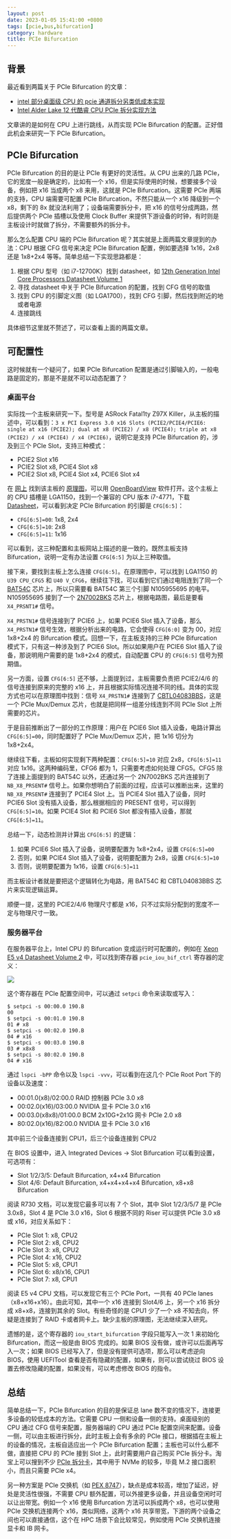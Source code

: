 ```yaml
---
layout: post
date: 2023-01-05 15:41:00 +0800
tags: [pcie,bus,bifurcation]
category: hardware
title: PCIe Bifurcation
---
```


## 背景

最近看到两篇关于 PCIe Bifurcation 的文章：

- [intel 部分桌面级 CPU 的 pcie 通道拆分另类低成本实现](https://www.bilibili.com/read/cv15596863)
- [Intel Alder Lake 12 代酷睿 CPU PCIe 拆分实现方法](https://www.bilibili.com/read/cv16530665)

文章讲的是如何在 CPU 上进行跳线，从而实现 PCIe Bifurcation 的配置。正好借此机会来研究一下 PCIe Bifurcation。

## PCIe Bifurcation

PCIe Bifurcation 的目的是让 PCIe 有更好的灵活性。从 CPU 出来的几路 PCIe，它的宽度一般是确定的，比如有一个 x16，但是实际使用的时候，想要接多个设备，例如把 x16 当成两个 x8 来用，这就是 PCIe Bifurcation。这需要 PCIe 两端的支持，CPU 端需要可配置 PCIe Bifurcation，不然只能从一个 x16 降级到一个 x8，剩下的 8x 就没法利用了；设备端需要拆分卡，把 x16 的信号分成两路，然后提供两个 PCIe 插槽以及使用 Clock Buffer 来提供下游设备的时钟，有时则是主板设计时就做了拆分，不需要额外的拆分卡。

那么怎么配置 CPU 端的 PCIe Bifurcation 呢？其实就是上面两篇文章提到的办法：CPU 根据 CFG 信号来决定 PCIe Bifurcation 配置，例如要选择 1x16，2x8 还是 1x8+2x4 等等。简单总结一下实现思路都是：

1. 根据 CPU 型号（如 i7-12700K）找到 datasheet，如 [12th Generation Intel Core Processors Datasheet Volume 1](https://cdrdv2.intel.com/v1/dl/getContent/655258)
2. 寻找 datasheet 中关于 PCIe Bifurcation 的配置，找到 CFG 信号的取值
3. 找到 CPU 的引脚定义图（如 LGA1700），找到 CFG 引脚，然后找到附近的地或者电源
4. 连接跳线

具体细节这里就不赘述了，可以查看上面的两篇文章。

## 可配置性

这时候就有一个疑问了，如果 PCIe Bifurcation 配置是通过引脚输入的，一般电路是固定的，那是不是就不可以动态配置了？

### 桌面平台

实际找一个主板来研究一下。型号是 ASRock Fatal1ty Z97X Killer，从主板的描述中，可以看到：`3 x PCI Express 3.0 x16 Slots (PCIE2/PCIE4/PCIE6: single at x16 (PCIE2); dual at x8 (PCIE2) / x8 (PCIE4); triple at x8 (PCIE2) / x4 (PCIE4) / x4 (PCIE6)`，说明它是支持 PCIe Bifurcation 的，涉及到三个 PCIe Slot，支持三种模式：

- PCIE2 Slot x16
- PCIE2 Slot x8, PCIE4 Slot x8
- PCIE2 Slot x8, PCIE4 Slot x4, PCIE6 Slot x4

在 [网上](https://schematic-x.blogspot.com/2018/04/asus-pack-198-files.html) 找到该主板的 [原理图](https://drive.google.com/file/d/1j9tUFJ7n60OLIoboVuPIWZA9cNJtwsCt/view)，可以用 [OpenBoardView](https://github.com/OpenBoardView/OpenBoardView) 软件打开。这个主板上的 CPU 插槽是 LGA1150，找到一个兼容的 CPU 版本 i7-4771，下载 [Datasheet](https://cdrdv2.intel.com/v1/dl/getcontent/328897)，可以看到决定 PCIe Bifurcation 的引脚是 `CFG[6:5]`：

- `CFG[6:5]=00`: 1x8, 2x4
- `CFG[6:5]=10`: 2x8
- `CFG[6:5]=11`: 1x16

可以看到，这三种配置和主板网站上描述的是一致的。既然主板支持 Bifurcation，说明一定有办法设置 `CFG[6:5]` 为以上三种取值。

接下来，要找到主板上怎么连接 `CFG[6:5]`。在原理图中，可以找到 LGA1150 的 `U39 CPU_CFG5` 和 `U40 V_CFG6`，继续往下找，可以看到它们通过电阻连到了同一个 [BAT54C](https://www.vishay.com/docs/85508/bat54.pdf) 芯片上，所以只需要看 BAT54C 第三个引脚 N105955695 的电平。N105955695 接到了一个 [2N7002BKS](https://assets.nexperia.com/documents/data-sheet/2N7002BKS.pdf) 芯片上，根据电路图，最后是要看 `X4_PRSNT1#` 信号。

`X4_PRSTN1#` 信号连接到了 PCIE6 上，如果 PCIE6 Slot 插入了设备，那么 `X4_PRSTN1#` 信号生效，根据分析出来的电路，它会使得 `CFG[6:0]` 变为 00，对应 1x8+2x4 的 Bifurcation 模式。回想一下，在主板支持的三种 PCIe Bifurcation 模式下，只有这一种涉及到了 PCIE6 Slot。所以如果用户在 PCIE6 Slot 插入了设备，那说明用户需要的是 1x8+2x4 的模式，自动配置 CPU 的 `CFG[6:5]` 信号为预期值。

另一方面，设置 `CFG[6:5]` 还不够，上面提到过，主板需要负责把 PCIE2/4/6 的信号连接到原来的完整的 x16 上，并且根据实际情况连接不同的线。具体的实现方式也可以在原理图中找到：信号 `X4_PRSTN1#` 连接到了 [CBTL04083BBS](https://www.nxp.com.cn/docs/en/data-sheet/CBTL04083A_CBTL04083B.pdf)，这是一个 PCIe Mux/Demux 芯片，也就是把同样一组差分线连到不同 PCIe Slot 上所需要的芯片。

于是目前推断出了一部分的工作原理：用户在 PCIE6 Slot 插入设备，电路计算出 `CFG[6:5]=00`，同时配置好了 PCIe Mux/Demux 芯片，把 1x16 切分为 1x8+2x4。

继续往下看，主板如何实现剩下两种配置：`CFG[6:5]=10` 对应 2x8，`CFG[6:5]=11` 对应 1x16。这两种编码里，CFG6 都为 1，只需要考虑如何处理 CFG5。CFG5 除了连接上面提到的 BAT54C 以外，还通过另一个 2N7002BKS 芯片连接到了 `NB_X8_PRSENT#` 信号上。如果你想明白了前面的过程，应该可以推断出来，这里的 `NB_X8_PRSENT#` 连接到了 PCIE4 Slot 上。当 PCIE4 Slot 插入了设备，同时 PCIE6 Slot 没有插入设备，那么根据相应的 PRESENT 信号，可以得到 `CFG[6:5]=10`。如果 PCIE4 Slot 和 PCIE6 Slot 都没有插入设备，那就 `CFG[6:5]=11`。

总结一下，动态检测并计算出 `CFG[6:5]` 的逻辑：

1. 如果 PCIE6 Slot 插入了设备，说明要配置为 1x8+2x4，设置 `CFG[6:5]=00`
2. 否则，如果 PCIE4 Slot 插入了设备，说明要配置为 2x8，设置 `CFG[6:5]=10`
3. 否则，说明要配置为 1x16，设置 `CFG[6:5]=11`

而主板设计者就是要把这个逻辑转化为电路，用 BAT54C 和 CBTL04083BBS 芯片来实现逻辑运算。

顺便一提，这里的 PCIE2/4/6 物理尺寸都是 x16，只不过实际分配到的宽度不一定与物理尺寸一致。

### 服务器平台

在服务器平台上，Intel CPU 的 Bifurcation 变成运行时可配置的，例如在 [Xeon E5 v4 Datasheet Volume 2](https://cdrdv2-public.intel.com/333810/xeon-e5-v4-datasheet-vol-2.pdf) 中，可以找到寄存器 `pcie_iou_bif_ctrl` 寄存器的定义：

![](/images/pcie_bifurcation.png)

这个寄存器在 PCIe 配置空间中，可以通过 `setpci` 命令来读取或写入：

```shell
$ setpci -s 00:00.0 190.B
00
$ setpci -s 00:01.0 190.B
01 # x8
$ setpci -s 00:02.0 190.B
04 # x16
$ setpci -s 00:03.0 190.B
03 # x8x8
$ setpci -s 80:02.0 190.B
04 # x16
```

通过 `lspci -bPP` 命令以及 `lspci -vvv`，可以看到在这几个 PCIe Root Port 下的设备以及速度：

- 00:01.0(x8)/02:00.0 RAID 控制器 PCIe 3.0 x8
- 00:02.0(x16)/03:00.0 NVIDIA 显卡 PCIe 3.0 x16
- 00:03.0(x8x8)/01:00.0 BCM 2x10G+2x1G 网卡 PCIe 2.0 x8
- 80:02.0(x16)/82:00.0 NVIDIA 显卡 PCIe 3.0 x16

其中前三个设备连接到 CPU1，后三个设备连接到 CPU2

在 BIOS 设置中，进入 Integrated Devices -> Slot Bifurcation 可以看到设置，可选项有：

- Slot 1/2/3/5: Default Bifurcation, x4+x4 Bifurcation
- Slot 4/6: Default Bifurcation, x4+x4+x4+x4 Bifurcation, x8+x8 Bifurcation

阅读 R730 文档，可以发现它最多可以有 7 个 Slot，其中 Slot 1/2/3/5/7 是 PCIe 3.0x8，Slot 4 是 PCIe 3.0 x16，Slot 6 根据不同的 Riser 可以提供 PCIe 3.0 x8 或 x16，对应关系如下：

- PCIe Slot 1: x8, CPU2
- PCIe Slot 2: x8, CPU2
- PCIe Slot 3: x8, CPU2
- PCIe Slot 4: x16, CPU2
- PCIe Slot 5: x8, CPU1
- PCIe Slot 6: x8/x16, CPU1
- PCIe Slot 7: x8, CPU1

阅读 E5 v4 CPU 文档，可以发现它有三个 PCIe Port，一共有 40 PCIe lanes（x8+x16+x16）。由此可知，其中一个 x16 连接到 Slot4/6 上，另一个 x16 拆分成 x8+x8，连接到其余的 Slot。有些奇怪的是 CPU1 少了一个 x8 不知去向，怀疑是连接到了 RAID 卡或者网卡上。缺少主板的原理图，无法继续深入研究。

遗憾的是，这个寄存器的 `iou_start_bifurcation` 字段只能写入一次 1 来初始化 Bifurcation，而这一般是由 BIOS 完成的。如果 BIOS 没有做，或许可以后面再写入一次；如果 BIOS 已经写入了，但是没有提供可选项，那么可以考虑逆向 BIOS，使用 UEFITool 查看是否有隐藏的配置，如果有，则可以尝试绕过 BIOS 设置去修改隐藏的配置，如果没有，可以考虑修改 BIOS 的指令。

## 总结

简单总结一下，PCIe Bifurcation 的目的是保证总 lane 数不变的情况下，连接更多设备的较低成本的方法。它需要 CPU 一侧和设备一侧的支持。桌面级别的 CPU 通过 CFG 信号来配置，服务器端的 CPU 通过 PCIe 配置空间来配置。设备一侧，可以由主板进行拆分，此时主板上会有多余的 PCIe 接口，根据插在主板上的设备的情况，主板自适应出一个 PCIe Bifurcation 配置；主板也可以什么都不做，直接把 CPU 的 PCIe 接到 Slot 上，此时需要用户自己购买 PCIe 拆分卡。淘宝上可以搜到不少 [PCIe 拆分卡](https://www.taobao.com/list/product/pcie%E6%8B%86%E5%88%86%E5%8D%A1.htm)，其中用于 NVMe 的较多，毕竟 M.2 接口面积小，而且只需要 PCIe x4。

另一种方案是 PCIe 交换机（如 [PEX 8747](https://docs.broadcom.com/doc/12351854)），缺点是成本较高，增加了延迟，好处是灵活性很强，不需要 CPU 额外配置，可以外接更多设备，并且设备空闲时可以让出带宽。例如一个 x16 使用 Bifurcation 方法可以拆成两个 x8，也可以使用 PCIe 交换机连接两个 x16，类似网络，这两个 x16 共享带宽，下游的两个设备之间也可以直接通信，这个在 HPC 场景下会比较常见，例如使用 PCIe 交换机连接显卡和 IB 网卡。
